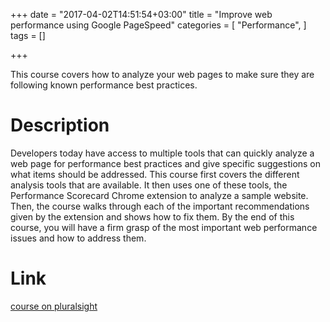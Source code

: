 +++
date = "2017-04-02T14:51:54+03:00"
title = "Improve web performance using Google PageSpeed"
categories = [
    "Performance",
]
tags = []

+++

This course covers how to analyze your web pages to make sure they are following known performance best practices.

<!--more-->

# Description

Developers today have access to multiple tools that can quickly analyze a web page for performance best practices and give specific suggestions on what items should be addressed. This course first covers the different analysis tools that are available. It then uses one of these tools, the Performance Scorecard Chrome extension to analyze a sample website. Then, the course walks through each of the important recommendations given by the extension and shows how to fix them. By the end of this course, you will have a firm grasp of the most important web performance issues and how to address them.

# Link

[course on pluralsight](https://www.pluralsight.com/courses/google-pagespeed-insights-web-performance)